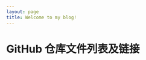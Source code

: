 ```yaml
---
layout: page
title: Welcome to my blog!
---
```


<html lang="en">

<head>
    <meta charset="UTF-8">
    <meta name="viewport" content="width=device-width, initial-scale=1.0">
    <title>遍历 GitHub 仓库文件及链接</title>
    <style>
        #loading {
            display: none;
        }
    </style>
</head>

<body>
    <h1>GitHub 仓库文件列表及链接</h1>
    <div id="loading" >正在加载...&gt~&lt</div>
    <ul id="file-list"></ul>
    <script>
        const owner = 'litjhr';
        const repo = 'your-repository';
        const path = 'your-folder-path';
        const apiUrl = `https://api.github.com/repos/${owner}/${repo}/contents/${path}`;
        const loadingElement = document.getElementById('loading');
        const fileList = document.getElementById('file-list');
        // 显示加载提示
        loadingElement.style.display = 'block';
        fetch(apiUrl)
          .then(response => {
                if (!response.ok) {
                    throw new Error('网络响应不正常');
                }
                return response.json();
            })
          .then(data => {
                // 隐藏加载提示
                loadingElement.style.display = 'none';
                data.forEach(item => {
                    const listItem = document.createElement('li');
                    const link = document.createElement('a');
                    link.href = item.html_url;
                    link.textContent = item.name;
                    listItem.appendChild(link);
                    fileList.appendChild(listItem);
                });
            })
          .catch(error => {
                // 隐藏加载提示
                loadingElement.style.display = 'none';
                console.error('发生错误:', error);
            });
    </script>
</body>

</html>  

